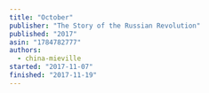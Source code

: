 ```yaml
---
title: "October"
publisher: "The Story of the Russian Revolution"
published: "2017"
asin: "1784782777"
authors:
  - china-mieville
started: "2017-11-07"
finished: "2017-11-19"
---
```

